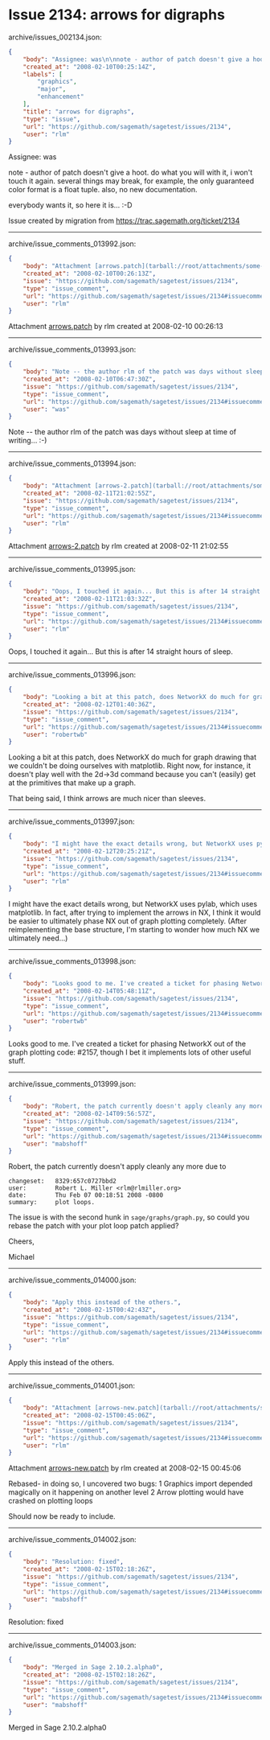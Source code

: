 # Issue 2134: arrows for digraphs

archive/issues_002134.json:
```json
{
    "body": "Assignee: was\n\nnote - author of patch doesn't give a hoot. do what you will with it, i won't touch it again. several things may break, for example, the only guaranteed color format is a float tuple. also, no new documentation.\n\neverybody wants it, so here it is... :-D\n\nIssue created by migration from https://trac.sagemath.org/ticket/2134\n\n",
    "created_at": "2008-02-10T00:25:14Z",
    "labels": [
        "graphics",
        "major",
        "enhancement"
    ],
    "title": "arrows for digraphs",
    "type": "issue",
    "url": "https://github.com/sagemath/sagetest/issues/2134",
    "user": "rlm"
}
```
Assignee: was

note - author of patch doesn't give a hoot. do what you will with it, i won't touch it again. several things may break, for example, the only guaranteed color format is a float tuple. also, no new documentation.

everybody wants it, so here it is... :-D

Issue created by migration from https://trac.sagemath.org/ticket/2134





---

archive/issue_comments_013992.json:
```json
{
    "body": "Attachment [arrows.patch](tarball://root/attachments/some-uuid/ticket2134/arrows.patch) by rlm created at 2008-02-10 00:26:13",
    "created_at": "2008-02-10T00:26:13Z",
    "issue": "https://github.com/sagemath/sagetest/issues/2134",
    "type": "issue_comment",
    "url": "https://github.com/sagemath/sagetest/issues/2134#issuecomment-13992",
    "user": "rlm"
}
```

Attachment [arrows.patch](tarball://root/attachments/some-uuid/ticket2134/arrows.patch) by rlm created at 2008-02-10 00:26:13



---

archive/issue_comments_013993.json:
```json
{
    "body": "Note -- the author rlm of the patch was days without sleep at time of writing... :-)",
    "created_at": "2008-02-10T06:47:30Z",
    "issue": "https://github.com/sagemath/sagetest/issues/2134",
    "type": "issue_comment",
    "url": "https://github.com/sagemath/sagetest/issues/2134#issuecomment-13993",
    "user": "was"
}
```

Note -- the author rlm of the patch was days without sleep at time of writing... :-)



---

archive/issue_comments_013994.json:
```json
{
    "body": "Attachment [arrows-2.patch](tarball://root/attachments/some-uuid/ticket2134/arrows-2.patch) by rlm created at 2008-02-11 21:02:55",
    "created_at": "2008-02-11T21:02:55Z",
    "issue": "https://github.com/sagemath/sagetest/issues/2134",
    "type": "issue_comment",
    "url": "https://github.com/sagemath/sagetest/issues/2134#issuecomment-13994",
    "user": "rlm"
}
```

Attachment [arrows-2.patch](tarball://root/attachments/some-uuid/ticket2134/arrows-2.patch) by rlm created at 2008-02-11 21:02:55



---

archive/issue_comments_013995.json:
```json
{
    "body": "Oops, I touched it again... But this is after 14 straight hours of sleep.",
    "created_at": "2008-02-11T21:03:32Z",
    "issue": "https://github.com/sagemath/sagetest/issues/2134",
    "type": "issue_comment",
    "url": "https://github.com/sagemath/sagetest/issues/2134#issuecomment-13995",
    "user": "rlm"
}
```

Oops, I touched it again... But this is after 14 straight hours of sleep.



---

archive/issue_comments_013996.json:
```json
{
    "body": "Looking a bit at this patch, does NetworkX do much for graph drawing that we couldn't be doing ourselves with matplotlib. Right now, for instance, it doesn't play well with the 2d->3d command because you can't (easily) get at the primitives that make up a graph. \n\nThat being said, I think arrows are much nicer than sleeves.",
    "created_at": "2008-02-12T01:40:36Z",
    "issue": "https://github.com/sagemath/sagetest/issues/2134",
    "type": "issue_comment",
    "url": "https://github.com/sagemath/sagetest/issues/2134#issuecomment-13996",
    "user": "robertwb"
}
```

Looking a bit at this patch, does NetworkX do much for graph drawing that we couldn't be doing ourselves with matplotlib. Right now, for instance, it doesn't play well with the 2d->3d command because you can't (easily) get at the primitives that make up a graph. 

That being said, I think arrows are much nicer than sleeves.



---

archive/issue_comments_013997.json:
```json
{
    "body": "I might have the exact details wrong, but NetworkX uses pylab, which uses matplotlib. In fact, after trying to implement the arrows in NX, I think it would be easier to ultimately phase NX out of graph plotting completely. (After reimplementing the base structure, I'm starting to wonder how much NX we ultimately need...)",
    "created_at": "2008-02-12T20:25:21Z",
    "issue": "https://github.com/sagemath/sagetest/issues/2134",
    "type": "issue_comment",
    "url": "https://github.com/sagemath/sagetest/issues/2134#issuecomment-13997",
    "user": "rlm"
}
```

I might have the exact details wrong, but NetworkX uses pylab, which uses matplotlib. In fact, after trying to implement the arrows in NX, I think it would be easier to ultimately phase NX out of graph plotting completely. (After reimplementing the base structure, I'm starting to wonder how much NX we ultimately need...)



---

archive/issue_comments_013998.json:
```json
{
    "body": "Looks good to me. I've created a ticket for phasing NetworkX out of the graph plotting code: #2157, though I bet it implements lots of other useful stuff.",
    "created_at": "2008-02-14T05:48:11Z",
    "issue": "https://github.com/sagemath/sagetest/issues/2134",
    "type": "issue_comment",
    "url": "https://github.com/sagemath/sagetest/issues/2134#issuecomment-13998",
    "user": "robertwb"
}
```

Looks good to me. I've created a ticket for phasing NetworkX out of the graph plotting code: #2157, though I bet it implements lots of other useful stuff.



---

archive/issue_comments_013999.json:
```json
{
    "body": "Robert, the patch currently doesn't apply cleanly any more due to\n\n```\nchangeset:   8329:657c0727bbd2\nuser:        Robert L. Miller <rlm@rlmiller.org>\ndate:        Thu Feb 07 00:18:51 2008 -0800\nsummary:     plot loops.\n```\n\nThe issue is with the second hunk in `sage/graphs/graph.py`, so could you rebase the patch with your plot loop patch applied?\n\nCheers,\n\nMichael",
    "created_at": "2008-02-14T09:56:57Z",
    "issue": "https://github.com/sagemath/sagetest/issues/2134",
    "type": "issue_comment",
    "url": "https://github.com/sagemath/sagetest/issues/2134#issuecomment-13999",
    "user": "mabshoff"
}
```

Robert, the patch currently doesn't apply cleanly any more due to

```
changeset:   8329:657c0727bbd2
user:        Robert L. Miller <rlm@rlmiller.org>
date:        Thu Feb 07 00:18:51 2008 -0800
summary:     plot loops.
```

The issue is with the second hunk in `sage/graphs/graph.py`, so could you rebase the patch with your plot loop patch applied?

Cheers,

Michael



---

archive/issue_comments_014000.json:
```json
{
    "body": "Apply this instead of the others.",
    "created_at": "2008-02-15T00:42:43Z",
    "issue": "https://github.com/sagemath/sagetest/issues/2134",
    "type": "issue_comment",
    "url": "https://github.com/sagemath/sagetest/issues/2134#issuecomment-14000",
    "user": "rlm"
}
```

Apply this instead of the others.



---

archive/issue_comments_014001.json:
```json
{
    "body": "Attachment [arrows-new.patch](tarball://root/attachments/some-uuid/ticket2134/arrows-new.patch) by rlm created at 2008-02-15 00:45:06\n\nRebased- in doing so, I uncovered two bugs:\n1 Graphics import depended magically on it happening on another level\n2 Arrow plotting would have crashed on plotting loops\n\nShould now be ready to include.",
    "created_at": "2008-02-15T00:45:06Z",
    "issue": "https://github.com/sagemath/sagetest/issues/2134",
    "type": "issue_comment",
    "url": "https://github.com/sagemath/sagetest/issues/2134#issuecomment-14001",
    "user": "rlm"
}
```

Attachment [arrows-new.patch](tarball://root/attachments/some-uuid/ticket2134/arrows-new.patch) by rlm created at 2008-02-15 00:45:06

Rebased- in doing so, I uncovered two bugs:
1 Graphics import depended magically on it happening on another level
2 Arrow plotting would have crashed on plotting loops

Should now be ready to include.



---

archive/issue_comments_014002.json:
```json
{
    "body": "Resolution: fixed",
    "created_at": "2008-02-15T02:18:26Z",
    "issue": "https://github.com/sagemath/sagetest/issues/2134",
    "type": "issue_comment",
    "url": "https://github.com/sagemath/sagetest/issues/2134#issuecomment-14002",
    "user": "mabshoff"
}
```

Resolution: fixed



---

archive/issue_comments_014003.json:
```json
{
    "body": "Merged in Sage 2.10.2.alpha0",
    "created_at": "2008-02-15T02:18:26Z",
    "issue": "https://github.com/sagemath/sagetest/issues/2134",
    "type": "issue_comment",
    "url": "https://github.com/sagemath/sagetest/issues/2134#issuecomment-14003",
    "user": "mabshoff"
}
```

Merged in Sage 2.10.2.alpha0
